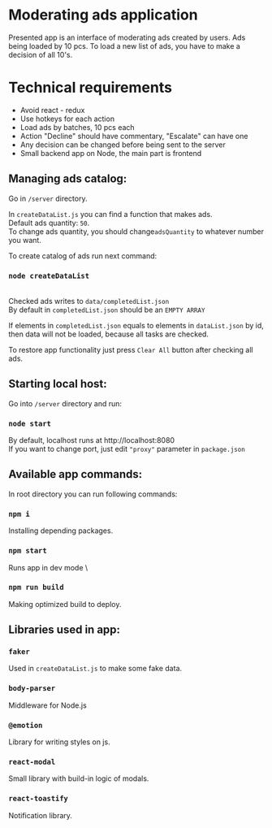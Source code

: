 # Moderating ads application
Presented app is an interface of moderating ads created by users. Ads being loaded by 10 pcs. To load a new list of ads, you have to make a decision of all 10's.

# Technical requirements
- Avoid react - redux
- Use hotkeys for each action
- Load ads by batches, 10 pcs each
- Action "Decline" should have commentary, "Escalate" can have one
- Any decision can be changed before being sent to the server
- Small backend app on Node, the main part is frontend

## Managing ads catalog:
Go in `/server` directory.

In `createDataList.js` you can find a function that makes ads. \
Default ads quantity:  `50`. \
To change ads quantity, you should change`adsQuantity` to whatever number you want.

To create catalog of ads run next command:
### `node createDataList`

\
Checked ads writes to `data/completedList.json` \
By default in `completedList.json` should be an `EMPTY ARRAY`

If elements in `completedList.json` equals to elements in `dataList.json` by id, then data will not be loaded, because all tasks are checked.

To restore app functionality just press `Clear All` button after checking all ads.


## Starting local host:

Go into `/server` directory and run:

### `node start`

By default, localhost runs at http://localhost:8080 \
If you want to change port, just edit `"proxy"` parameter in `package.json`

## Available app commands:

In root directory you can run following commands:

### `npm i`

Installing depending packages.

### `npm start`

Runs app in dev mode \

### `npm run build`

Making optimized build to deploy.

## Libraries used in app:

### `faker`

Used in `createDataList.js` to make some fake data.

### `body-parser`

Middleware for Node.js

### `@emotion`

Library for writing styles on js.

### `react-modal`

Small library with build-in logic of modals.

### `react-toastify`

Notification library.
